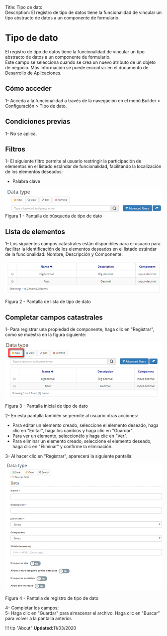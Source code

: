 Title: Tipo de dato  
Description: El registro de tipo de datos tiene la funcionalidad de vincular un tipo abstracto de datos a un componente de formulario.   

# Tipo de dato  

El registro de tipo de datos tiene la funcionalidad de vincular un tipo abstracto de datos a un componente de formulario.    
Este campo se selecciona cuando se crea un nuevo atributo de un objeto de negocio. Más información se puede encontrar en el documento de Desarrollo de Aplicaciones.   

## Cómo acceder 

1- Acceda a la funcionalidad a través de la navegación en el menú Builder > Configuración > Tipo de dato.    

## Condiciones previas 

1- No se aplica.    
 
## Filtros  

1- El siguiente filtro permite al usuario restringir la participación de elementos en el listado estándar de funcionalidad, facilitando la localización de los elementos deseados:   

- Palabra clave   

![Screenshot](images/Data-type-fig01.png)   
Figura 1 - Pantalla de búsqueda de tipo de dato    

## Lista de elementos

1- Los siguientes campos catastrales están disponibles para el usuario para facilitar la identificación de los elementos deseados en el listado estándar de la funcionalidad: Nombre, Descripción y Componente.

![Screenshot](images/Data-type-fig02.png)

Figura 2 - Pantalla de lista de tipo de dato    

## Completar campos catastrales  

1- Para registrar una propiedad de componente, haga clic en "Registrar", como se muestra en la figura siguiente:   

![Screenshot](images/Data-type-fig03.png)

Figura 3 - Pantalla inicial de tipo de dato 

2- En esta pantalla también se permite al usuario otras acciones:   

- Para editar un elemento creado, seleccione el elemento deseado, haga clic en "Editar", haga los cambios y haga clic en "Guardar".  
- Para ver un elemento, seleccionélo y haga clic en "Ver".  
- Para eliminar un elemento creado, seleccione el elemento deseado, haga clic en "Eliminar" y confirme la eliminación.   

3- Al hacer clic en "Registrar", aparecerá la siguiente pantalla:    

![Screenshot](images/Data-type-fig04.png)

Figura 4 - Pantalla de registro de tipo de dato  

4- Completar los campos;    
5- Haga clic en "Guardar" para almacenar el archivo. Haga clic en "Buscar" para volver a la pantalla anterior.  

!!! tip "About"
    <b>Updated:</b>11/03/2020

